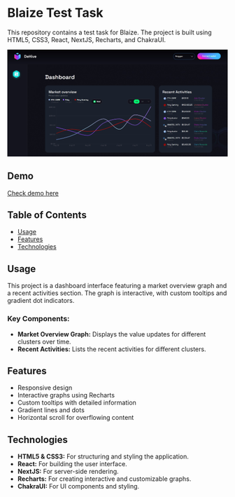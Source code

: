 # Blaize Test Task

This repository contains a test task for Blaize. The project is built using HTML5, CSS3, React, NextJS, Recharts, and ChakraUI.

<div align="center">
    <img src="https://github.com/IvanVasiunin/blaize-test-task/blob/main/assets/app_UI.jpg" alt="UI_snapshot" />
</div>

## Demo

<a href="https://blaize-test-task.vercel.app/">Check demo here</a>

## Table of Contents

- [Usage](#usage)
- [Features](#features)
- [Technologies](#technologies)


## Usage

This project is a dashboard interface featuring a market overview graph and a recent activities section. The graph is interactive, with custom tooltips and gradient dot indicators.

### Key Components:

- **Market Overview Graph:** Displays the value updates for different clusters over time.
- **Recent Activities:** Lists the recent activities for different clusters.

## Features

- Responsive design
- Interactive graphs using Recharts
- Custom tooltips with detailed information
- Gradient lines and dots
- Horizontal scroll for overflowing content

## Technologies

- **HTML5 & CSS3:** For structuring and styling the application.
- **React:** For building the user interface.
- **NextJS:** For server-side rendering.
- **Recharts:** For creating interactive and customizable graphs.
- **ChakraUI:** For UI components and styling.
